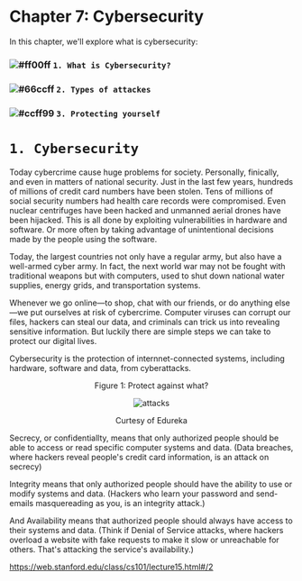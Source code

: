 # Chapter 7: Cybersecurity

In this chapter, we'll explore what is cybersecurity:

### ![#ff00ff](https://placehold.it/15/ff00ff/000000?text=+) `1. What is Cybersecurity? `
### ![#66ccff](https://placehold.it/15/66ccff/000000?text=+) `2. Types of attackes`
### ![#ccff99](https://placehold.it/15/ccff99/000000?text=+) `3. Protecting yourself`

# `1. Cybersecurity`

Today cybercrime cause huge problems for society. Personally, finically, and even in matters of national security. Just in the
last few years, hundreds of millions of credit card numbers have been stolen. Tens of millions of social security numbers had
health care records were compromised. Even nuclear centrifuges have been hacked and unmanned aerial drones have been hijacked.
This is all done by exploiting vulnerabilities in hardware and software. Or more often by taking advantage of unintentional
decisions made by the people using the software. 

Today, the largest countries not only have a regular army, but also have a well-armed cyber army. In fact, the next world war
may not be fought with traditional weapons but with computers, used to shut down national water supplies, energy grids, and
transportation systems. 

Whenever we go online—to shop, chat with our friends, or do anything else—we put ourselves at risk of cybercrime. Computer
viruses can corrupt our files, hackers can steal our data, and criminals can trick us into revealing sensitive information.
But luckily there are simple steps we can take to protect our digital lives.

Cybersecurity is the protection of internnet-connected systems, including hardware, software and data, from cyberattacks.


<p align="center">
   Figure 1: Protect against what?
</p>

<p align="center">
  <img src="https://github.com/XinYangSAU/CSCI1101-Intro-to-Computing/blob/master/Images/cs.png" alt="attacks"/>
</p>

<p align="center">
   Curtesy of Edureka
</p>

Secrecy, or confidentiallty, means that only authorized people should be able to access or read specific computer systems and
data. (Data breaches, where hackers reveal people's credit card information, is an attack on secrecy)

Integrity means that only authorized people should have the ability to use or modify systems and data.
(Hackers who learn your password and send-emails masquereading as you, is an integrity attack.)

And Availability means that authorized people should always have access to their systems and data.
(Think if Denial of Service attacks, where hackers overload a website with fake requests to make it slow or unreachable for
others. That's attacking the service's availability.)










https://web.stanford.edu/class/cs101/lecture15.html#/2
